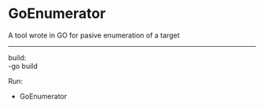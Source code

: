 # GoEnumerator
A tool wrote in GO for pasive enumeration of a target

---
build:  
-go build

Run:  
- GoEnumerator <ip>
